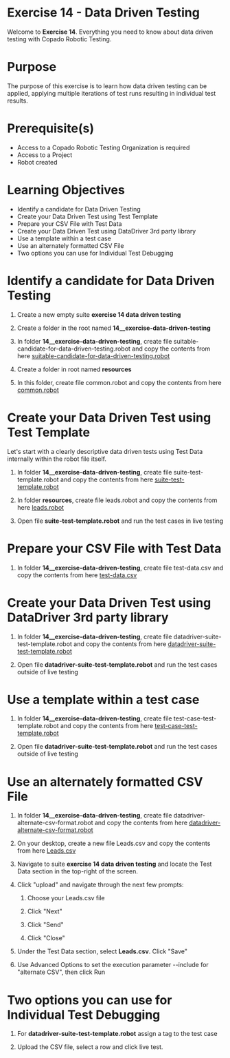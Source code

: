 # Exercise 14 - Data Driven Testing

Welcome to **Exercise 14**. Everything you need to know about data driven testing with Copado Robotic Testing.

# Purpose

The purpose of this exercise is to learn how data driven testing can be applied, applying multiple iterations of test runs resulting in individual test results.

# Prerequisite(s)

- Access to a Copado Robotic Testing Organization is required
- Access to a Project
- Robot created

# Learning Objectives

- Identify a candidate for Data Driven Testing
- Create your Data Driven Test using Test Template
- Prepare your CSV File with Test Data
- Create your Data Driven Test using DataDriver 3rd party library
- Use a template within a test case
- Use an alternately formatted CSV File
- Two options you can use for Individual Test Debugging

# Identify a candidate for Data Driven Testing

1. Create a new empty suite **exercise 14 data driven testing**

2. Create a folder in the root named **14__exercise-data-driven-testing**

3. In folder **14__exercise-data-driven-testing**, create file suitable-candidate-for-data-driven-testing.robot and copy the contents from here [suitable-candidate-for-data-driven-testing.robot](suitable-candidate-for-data-driven-testing.robot)

4. Create a folder in root named **resources**

5. In this folder, create file common.robot and copy the contents from here [common.robot](../resources/common.robot)

# Create your Data Driven Test using Test Template

Let's start with a clearly descriptive data driven tests using Test Data internally within the robot file itself.

1. In folder **14__exercise-data-driven-testing**, create file suite-test-template.robot and copy the contents from here [suite-test-template.robot](suite-test-template.robot)

2. In folder **resources**, create file leads.robot and copy the contents from here [leads.robot](../resources/leads.robot)

3. Open file **suite-test-template.robot** and run the test cases in live testing

# Prepare your CSV File with Test Data

1. In folder **14__exercise-data-driven-testing**, create file test-data.csv and copy the contents from here [test-data.csv](test-data.csv)

# Create your Data Driven Test using DataDriver 3rd party library

1. In folder **14__exercise-data-driven-testing**, create file datadriver-suite-test-template.robot and copy the contents from here [datadriver-suite-test-template.robot](datadriver-suite-test-template.robot)

2. Open file **datadriver-suite-test-template.robot** and run the test cases outside of live testing

# Use a template within a test case

1. In folder **14__exercise-data-driven-testing**, create file test-case-test-template.robot and copy the contents from here [test-case-test-template.robot](test-case-test-template.robot)

2. Open file **datadriver-suite-test-template.robot** and run the test cases outside of live testing

# Use an alternately formatted CSV File

1. In folder **14__exercise-data-driven-testing**, create file datadriver-alternate-csv-format.robot and copy the contents from here [datadriver-alternate-csv-format.robot](datadriver-alternate-csv-format.robot)

2. On your desktop, create a new file Leads.csv and copy the contents from here [Leads.csv](Leads.csv)

3. Navigate to suite **exercise 14 data driven testing** and locate the Test Data section in the top-right of the screen.

4. Click "upload" and navigate through the next few prompts:

    1. Choose your Leads.csv file

    2. Click "Next"

    3. Click "Send"

    4. Click "Close"

5. Under the Test Data section, select **Leads.csv**. Click "Save"

6. Use Advanced Options to set the execution parameter --include for "alternate CSV", then click Run


# Two options you can use for Individual Test Debugging

1. For **datadriver-suite-test-template.robot** assign a tag to the test case

2. Upload the CSV file, select a row and click live test.